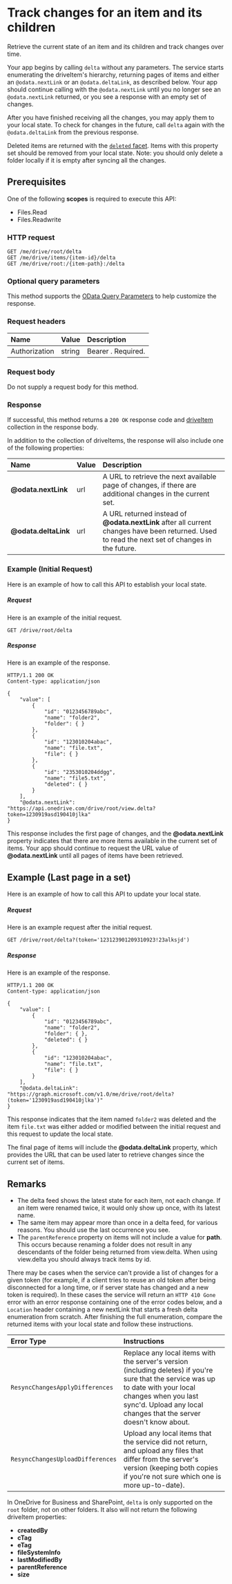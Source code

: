 # Track changes for an item and its children

Retrieve the current state of an item and its children and track changes over
time.

Your app begins by calling `delta` without any parameters. The service starts
enumerating the driveItem's hierarchy, returning pages of items and either an
`@odata.nextLink` or an `@odata.deltaLink`, as described below. Your app should
continue calling with the `@odata.nextLink` until you no longer see an
`@odata.nextLink` returned, or you see a response with an empty set of changes.

After you have finished receiving all the changes, you may apply them to your
local state. To check for changes in the future, call `delta` again with the
`@odata.deltaLink` from the previous response.

Deleted items are returned with the [`deleted` facet](../resources/deleted.md).
Items with this property set should be removed from your local state. Note:
you should only delete a folder locally if it is empty after syncing all the
changes.

## Prerequisites
One of the following **scopes** is required to execute this API:

  * Files.Read
  * Files.Readwrite

### HTTP request
<!-- { "blockType": "ignored" } -->
```http
GET /me/drive/root/delta
GET /me/drive/items/{item-id}/delta
GET /me/drive/root:/{item-path}:/delta
```

### Optional query parameters
This method supports the [OData Query Parameters](http://graph.microsoft.io/docs/overview/query_parameters)
to help customize the response.

### Request headers

| Name          | Value  | Description               |
|:--------------|:-------|:--------------------------|
| Authorization | string | Bearer <token>. Required. |


### Request body
Do not supply a request body for this method.

### Response
If successful, this method returns a `200 OK` response code and
[driveItem](../resources/driveitem.md) collection in the response body.

In addition to the collection of driveItems, the response will also include
one of the following properties:

| Name                 | Value  | Description                                                                                                                                      |
|:---------------------|:-------|:-------------------------------------------------------------------------------------------------------------------------------------------------|
| **@odata.nextLink**  | url    | A URL to retrieve the next available page of changes, if there are additional changes in the current set.                                        |
| **@odata.deltaLink** | url    | A URL returned instead of **@odata.nextLink** after all current changes have been returned. Used to read the next set of changes in the future.  |


### Example (Initial Request)
Here is an example of how to call this API to establish your local state.

##### Request
Here is an example of the initial request.

<!-- {
  "blockType": "request",
  "name": "get_item_delta"
}-->
```http
GET /drive/root/delta
```

##### Response
Here is an example of the response.

<!-- {
  "blockType": "response",
  "truncated": true,
  "@odata.type": "microsoft.graph.driveItem",
  "isCollection": true
} -->
```http
HTTP/1.1 200 OK
Content-type: application/json

{
    "value": [
        {
            "id": "0123456789abc",
            "name": "folder2",
            "folder": { }
        },
        {
            "id": "123010204abac",
            "name": "file.txt",
            "file": { }
        },
        {
            "id": "2353010204ddgg",
            "name": "file5.txt",
            "deleted": { }
        }
    ],
    "@odata.nextLink": "https://api.onedrive.com/drive/root/view.delta?token=1230919asd190410jlka"
}
```

This response includes the first page of changes, and the **@odata.nextLink**
property indicates that there are more items available in the current set of items.
Your app should continue to request the URL value of **@odata.nextLink** until
all pages of items have been retrieved.

## Example (Last page in a set)
Here is an example of how to call this API to update your local state.

##### Request
Here is an example request after the initial request.

<!-- {
  "blockType": "request",
  "name": "get_item_delta"
}-->
```http
GET /drive/root/delta?(token='123123901209310923!23alksjd')
```

##### Response
Here is an example of the response.

<!-- {
  "blockType": "response",
  "truncated": true,
  "@odata.type": "microsoft.graph.driveItem",
  "isCollection": true
} -->
```http
HTTP/1.1 200 OK
Content-type: application/json

{
    "value": [
        {
            "id": "0123456789abc",
            "name": "folder2",
            "folder": { },
            "deleted": { }
        },
        {
            "id": "123010204abac",
            "name": "file.txt",
            "file": { }
        }
    ],
    "@odata.deltaLink": "https://graph.microsoft.com/v1.0/me/drive/root/delta?(token='1230919asd190410jlka')"
}
```

This response indicates that the item named `folder2` was deleted and the item
`file.txt` was either added or modified between the initial request and this
request to update the local state.

The final page of items will include the **@odata.deltaLink** property, which
provides the URL that can be used later to retrieve changes since the current
set of items.

## Remarks

* The delta feed shows the latest state for each item, not each change. If an
  item were renamed twice, it would only show up once, with its latest name.
* The same item may appear more than once in a delta feed, for various reasons.
  You should use the last occurrence you see.
* The `parentReference` property on items will not include a value for **path**.
  This occurs because renaming a folder does not result in any descendants of
  the folder being returned from view.delta. When using view.delta you should
  always track items by id.

There may be cases when the service can't provide a list of changes for a given
token (for example, if a client tries to reuse an old token after being
disconnected for a long time, or if server state has changed and a new token is
required). In these cases the service will return an `HTTP 410 Gone` error with
an error response containing one of the error codes below,
and a `Location` header containing a new nextLink that starts a fresh delta
enumeration from scratch. After finishing the full enumeration, compare the
returned items with your local state and follow these instructions.

| Error Type                       | Instructions                                                                                                                                                                                                                    |
|:---------------------------------|:--------------------------------------------------------------------------------------------------------------------------------------------------------------------------------------------------------------------------------|
| `ResyncChangesApplyDifferences`  | Replace any local items with the server's version (including deletes) if you're sure that the service was up to date with your local changes when you last sync'd. Upload any local changes that the server doesn't know about. |
| `ResyncChangesUploadDifferences` | Upload any local items that the service did not return, and upload any files that differ from the server's version (keeping both copies if you're not sure which one is more up-to-date).                                       |


In OneDrive for Business and SharePoint, `delta` is only supported on the
`root` folder, not on other folders. It also will not return the following
driveItem properties:

* **createdBy**
* **cTag**
* **eTag**
* **fileSystemInfo**
* **lastModifiedBy**
* **parentReference**
* **size**


<!-- {
  "type": "#page.annotation",
  "description": "Get item delta",
  "keywords": "",
  "section": "documentation",
  "tocPath": ""
}-->
